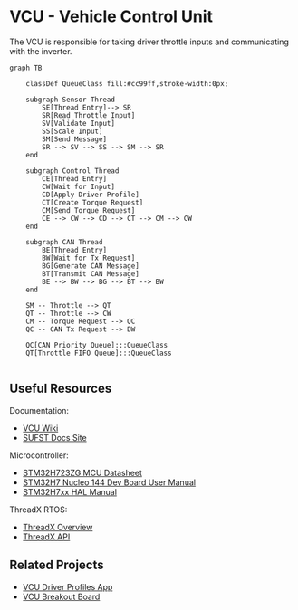 # VCU - Vehicle Control Unit
The VCU is responsible for taking driver throttle inputs and communicating with the inverter.


```mermaid
graph TB

    classDef QueueClass fill:#cc99ff,stroke-width:0px;
       
    subgraph Sensor Thread
        SE[Thread Entry]--> SR
        SR[Read Throttle Input]
        SV[Validate Input]
        SS[Scale Input]
        SM[Send Message]
        SR --> SV --> SS --> SM --> SR
    end
    
    subgraph Control Thread
        CE[Thread Entry]
        CW[Wait for Input]
        CD[Apply Driver Profile]
        CT[Create Torque Request]
        CM[Send Torque Request]
        CE --> CW --> CD --> CT --> CM --> CW
    end
    
    subgraph CAN Thread
        BE[Thread Entry]
        BW[Wait for Tx Request]
        BG[Generate CAN Message]
        BT[Transmit CAN Message]
        BE --> BW --> BG --> BT --> BW
    end
  
    SM -- Throttle --> QT
    QT -- Throttle --> CW
    CM -- Torque Request --> QC
    QC -- CAN Tx Request --> BW

    QC[CAN Priority Queue]:::QueueClass
    QT[Throttle FIFO Queue]:::QueueClass
    
```


## Useful Resources

Documentation:
- [VCU Wiki](https://github.com/sufst/vcu/wiki)
- [SUFST Docs Site](https://docs.sufst.co.uk/en/latest/)

Microcontroller:
- [STM32H723ZG MCU Datasheet](https://www.st.com/resource/en/datasheet/stm32h723vg.pdf)
- [STM32H7 Nucleo 144 Dev Board User Manual](https://www.st.com/resource/en/user_manual/dm00499160-stm32h7-nucleo144-boards-mb1364-stmicroelectronics.pdf)
- [STM32H7xx HAL Manual](https://www.st.com/resource/en/user_manual/um2217-description-of-stm32h7-hal-and-lowlayer-drivers-stmicroelectronics.pdf)

ThreadX RTOS:
- [ThreadX Overview](https://docs.microsoft.com/en-us/azure/rtos/threadx/overview-threadx)
- [ThreadX API](https://docs.microsoft.com/en-us/azure/rtos/threadx/chapter4)


## Related Projects

- [VCU Driver Profiles App](https://github.com/sufst/vcu-driver-profile)
- [VCU Breakout Board](https://github.com/sufst/vcu-breakout)
